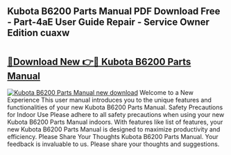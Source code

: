 ## Kubota B6200 Parts Manual PDF Download Free - Part-4aE User Guide Repair - Service Owner Edition cuaxw

# <h2><a href="http://bc94537.oget.top/?id=Kubota+B6200+Parts+Manual">🔗Download New 👉🔴 Kubota B6200 Parts Manual</a></h2>

[![Kubota B6200 Parts Manual new download](https://i.imgur.com/5g1atiW.png)](http://bc94537.oget.top/?id=Kubota+B6200+Parts+Manual)
Welcome to a New Experience This user manual introduces you to the unique features and functionalities of your new Kubota B6200 Parts Manual. Safety Precautions for Indoor Use Please adhere to all safety precautions when using your new Kubota B6200 Parts Manual indoors. With features like list of features, your new Kubota B6200 Parts Manual is designed to maximize productivity and efficiency. Please Share Your Thoughts Kubota B6200 Parts Manual. Your feedback is invaluable to us. Please share your thoughts and suggestions.
